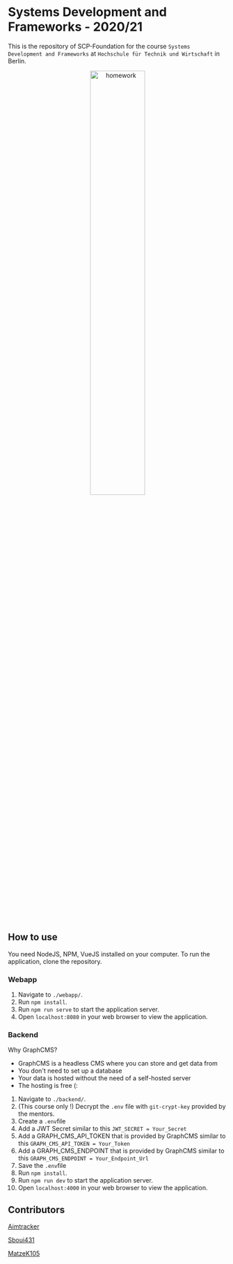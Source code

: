 # Systems Development and Frameworks - 2020/21

This is the repository of SCP-Foundation for the course `Systems Development and Frameworks`
at `Hochschule für Technik und Wirtschaft` in Berlin.

<p align="center">
  <img src="https://bloody-disgusting.com/wp-content/uploads/2019/11/SCP-Ccard-Wiki-01-e1573928853815.png" alt="homework" width="50%">
<p>

## How to use

You need NodeJS, NPM, VueJS installed on your computer. To run the application, clone the repository.

### Webapp

1. Navigate to `./webapp/`.
2. Run `npm install`.
3. Run `npm run serve` to start the application server.
4. Open `localhost:8080` in your web browser to view the application.

### Backend

Why GraphCMS?
 - GraphCMS is a headless CMS where you can store and get data from
 - You don't need to set up a database
 - Your data is hosted without the need of a self-hosted server
 - The hosting is free (:

1. Navigate to `./backend/`.
2. (This course only !) Decrypt the `.env` file with `git-crypt-key` provided by the mentors.
3. Create a `.env`file
4. Add a JWT Secret similar to this `JWT_SECRET = Your_Secret`
5. Add a GRAPH_CMS_API_TOKEN that is provided by GraphCMS similar to this `GRAPH_CMS_API_TOKEN = Your_Token`
6. Add a GRAPH_CMS_ENDPOINT that is provided by GraphCMS similar to this `GRAPH_CMS_ENDPOINT = Your_Endpoint_Url`
7. Save the `.env`file
8. Run `npm install`.
9. Run `npm run dev` to start the application server.
10. Open `localhost:4000` in your web browser to view the application.

## Contributors

[Aimtracker](https://github.com/Aimtracker)

[Sboui431](https://github.com/Sboui431)

[MatzeK105](https://github.com/MatzeK105)
